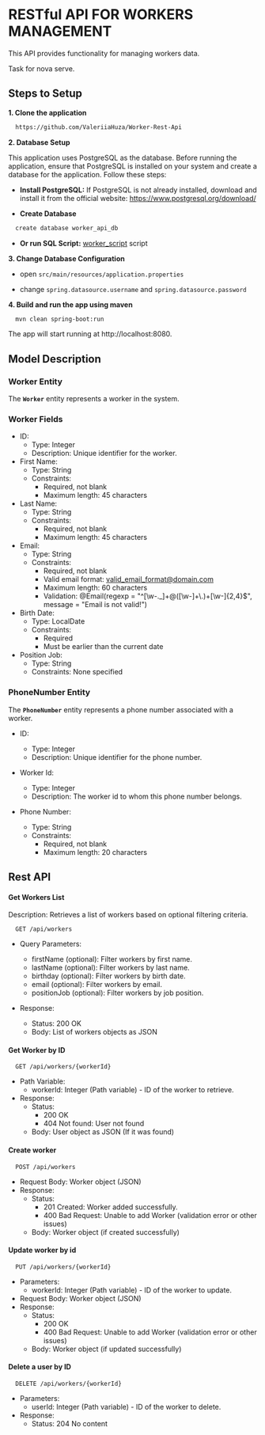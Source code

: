
# RESTful API FOR WORKERS MANAGEMENT

This API provides functionality for managing workers data.

Task for nova serve.


## Steps to Setup

**1. Clone the application**

```bash
  https://github.com/ValeriiaHuza/Worker-Rest-Api
```

**2. Database Setup**

This application uses PostgreSQL as the database. Before running the application, ensure that PostgreSQL is installed on your system and create a database for the application. Follow these steps:

- **Install PostgreSQL:** If PostgreSQL is not already installed, download and install it from the official website: https://www.postgresql.org/download/

- **Create Database**

```bash
  create database worker_api_db
```

- **Or run SQL Script:** [worker_script](https://github.com/ValeriiaHuza/Worker-Rest-Api/blob/main/worker_script) script

**3. Change Database Configuration**

- open `src/main/resources/application.properties`

- change `spring.datasource.username` and `spring.datasource.password`

**4. Build and run the app using maven**

```bash
  mvn clean spring-boot:run
```

The app will start running at http://localhost:8080.

## Model Description

### Worker Entity

The **`Worker`** entity represents a worker in the system.

### Worker Fields

- ID:
   - Type: Integer
   - Description: Unique identifier for the worker.
- First Name:
   - Type: String
   - Constraints:
       - Required, not blank
       - Maximum length: 45 characters
- Last Name:
    - Type: String
    - Constraints:
        - Required, not blank
        - Maximum length: 45 characters
- Email:
    - Type: String
    - Constraints:
        - Required, not blank
        - Valid email format: valid_email_format@domain.com
        - Maximum length: 60 characters
        - Validation: @Email(regexp = "^[\\w-._]+@([\\w-]+\\.)+[\\w-]{2,4}$", message = "Email is not valid!")
- Birth Date:
    - Type: LocalDate
    - Constraints:
        - Required
        - Must be earlier than the current date
- Position Job:
    - Type: String
    - Constraints: None specified

### PhoneNumber Entity

The **`PhoneNumber`** entity represents a phone number associated with a worker.

- ID:
    - Type: Integer
    - Description: Unique identifier for the phone number.

- Worker Id:
    - Type: Integer
    - Description: The worker id to whom this phone number belongs.

- Phone Number:
    - Type: String
    - Constraints:
        - Required, not blank
        - Maximum length: 20 characters

## Rest API

#### Get Workers List

Description: Retrieves a list of workers based on optional filtering criteria.

```http
  GET /api/workers
```
- Query Parameters:
    - firstName (optional): Filter workers by first name.
    - lastName (optional): Filter workers by last name.
    - birthday (optional): Filter workers by birth date.
    - email (optional): Filter workers by email.
    - positionJob (optional): Filter workers by job position.

- Response:
   - Status: 200 OK
   - Body: List of workers objects as JSON

#### Get Worker by ID

```http
  GET /api/workers/{workerId}
```

- Path Variable:
  - workerId: Integer (Path variable) - ID of the worker to retrieve.
- Response:
   - Status: 
       - 200 OK
       - 404 Not found: User not found
   - Body: User object as JSON (If it was found)

#### Create worker

```http
  POST /api/workers
```

- Request Body: Worker object (JSON)
- Response:
   - Status:
       - 201 Created: Worker added successfully.
       - 400 Bad Request: Unable to add Worker (validation error or other issues)
    - Body: Worker object (if created successfully)

#### Update worker by id

```http
  PUT /api/workers/{workerId}
```

- Parameters:
   - workerId: Integer (Path variable) - ID of the worker to update.
- Request Body: Worker object (JSON)
- Response:
    - Status: 
        - 200 OK
        - 400 Bad Request: Unable to add Worker (validation error or other issues)
    - Body: Worker object (if updated  successfully)

#### Delete a user by ID

```http
  DELETE /api/workers/{workerId}
```

- Parameters:
   - userId: Integer (Path variable) - ID of the worker to delete.
- Response:
   - Status: 204 No content


